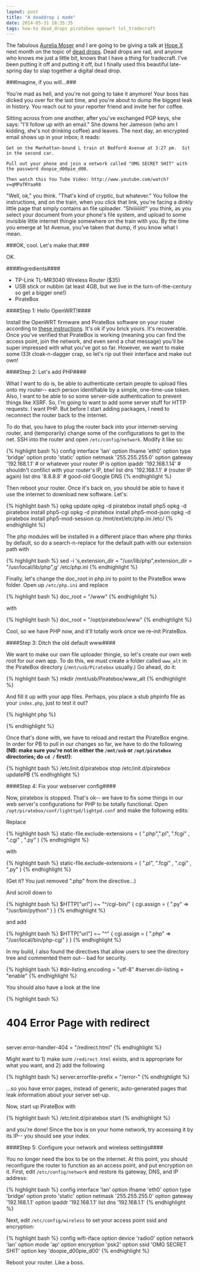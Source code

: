 ```yaml
---
layout: post
title: "A deaddrop i made"
date: 2014-05-31 18:35:35
tags: how-to dead_drops piratebox openwrt lol_tradecraft
---
```


The fabulous [Aurelia Moser][aure] and I are going to be giving a talk at [Hope X][hope_x] next month on the topic of [dead drops][dd_wiki].  Dead drops are rad, and anyone who knows me just a little bit, knows that I have a thing for tradecraft.  I've been putting it off and putting it off, but I finally used this beautiful late-spring day to slap together a digital dead drop.

###Imagine, if you will...###

You're mad as hell, and you're not going to take it anymore!  Your boss has dicked you over for the last time, and you're about to dump the biggest leak in history.  You reach out to your reporter friend and invite her for coffee.

Sitting across from one another, after you've exchanged PGP keys, she says: "I'll follow up with an email."  She downs her Jameson (who am I kidding, she's not drinking coffee) and leaves.  The next day, an encrypted email shows up in your inbox; it reads:

`Get on the Manhattan-bound L train at Bedford Avenue at 3:27 pm.  Sit in the second car.`

`Pull out your phone and join a network called "OMG SECRET SHIT" with the password doopie_d00pie_d00.`

`Then watch this You Tube Video: http://www.youtube.com/watch?v=qMPaTRYaaR8`

"Well, ok," you think.  "That's kind of cryptic, but whatever."  You follow the instructions, and on the train, when you click that link, you're facing a dinkly little page that simply contains an file uploader.  "Shiiiiiiiit!" you think, as you select your document from your phone's file system, and upload to some invisible little internet thingie somewhere on the train with you.  By the time you emerge at 1st Avenue, you've taken that dump, if you know what I mean.

###OK, cool.  Let's make that.###

OK.

####Ingredients####

* TP-Link TL-MR3040 Wireless Router ($35)
* USB stick or nubbin (at least 4GB, but we live in the turn-of-the-century so get a bigger one!)
* PirateBox

####Step 1: Hello OpenWRT!####

Install the OpenWRT firmware and PirateBox software on your router according to [these instructions][darts_ins].  It's ok if you brick yours.  It's recoverable.  Once you've verified that PirateBox is working (meaning you can find the access point, join the network, and even send a chat message) you'll be super impressed with what you've got so far.  However, we want to make some l33t cloak-n-dagger crap, so let's rip out their interface and make out own! 

####Step 2: Let's add PHP####

What I want to do is, be able to authenticate certain people to upload files onto my router-- each person identifiable by a simple, one-time-use token.  Also, I want to be able to so some server-side authentication to prevent things like XSRF.  So, I'm going to want to add some server stuff for HTTP requests.  I want PHP.  But before I start adding packages, I need to reconnect the router back to the internet.

To do that, you have to plug the router back into your internet-serving router, and (temporarily) change some of the configurations to get to the net.  SSH into the router and open `/etc/config/network`.  Modify it like so:

{% highlight bash %}
config interface 'lan'
	option ifname 'eth0'
	option type 'bridge'
	option proto 'static'
	option netmask '255.255.255.0'
	option gateway '192.168.1.1'	# or whatever your router IP is
	option ipaddr '192.168.1.14'	# shouldn't confilict with your router's IP, btw!
	list dns '192.168.1.1'	# (router IP again)
	list dns '8.8.8.8'	# good-old Google DNS
{% endhighlight %}

Then reboot your router.  Once it's back on, you should be able to have it use the internet to download new software.  Let's:

{% highlight bash %}
opkg update
opkg -d piratebox install php5
opkg -d piratebox install php5-cgi
opkg -d piratebox install php5-mod-json
opkg -d piratebox install php5-mod-session
cp /mnt/ext/etc/php.ini /etc/
{% endhighlight %}

The php modules will be installed in a different place than where php thinks by default, so do a search-n-replace for the default path with our extension path with 

{% highlight bash %}
sed -i 's,extension_dir = \"/usr/lib/php\",extension_dir = \"/usr/local/lib/php\",g' /etc/php.ini
{% endhighlight %}

Finally, let's change the doc_root in php.ini to point to the PirateBox www folder.  Open up `/etc/php.ini` and replace

{% highlight bash %}
doc_root = "/www"
{% endhighlight %}

with

{% highlight bash %}
doc_root = "/opt/piratebox/www"
{% endhighlight %}

Cool, so we have PHP now, and it'll totally work once we re-init PirateBox.

####Step 3: Ditch the old default www####

We want to make our own file uploader thingie, so let's create our own web root for our own app.  To do this, we must create a folder called `www_alt` in the PirateBox directory (`/mnt/usb/Piratebox` usually.)  Go ahead, do it:

{% highlight bash %}
mkdir /mnt/usb/Piratebox/www_alt
{% endhighlight %}

And fill it up with your app files.  Perhaps, you place a stub phpinfo file as your `index.php`, just to test it out?

{% highlight php %}
<?php phpinfo(); ?>
{% endhighlight %}

Once that's done with, we have to reload and restart the PirateBox engine.  In order for PB to pull in our changes so far, we have to do the following __(NB: make sure you're not in either the `/mnt/usb` or `/opt/piratebox` directories; do `cd /` first!)__:

{% highlight bash %}
/etc/init.d/piratebox stop
/etc/init.d/piratebox updatePB
{% endhighlight %}

####Step 4: Fix your webserver config####

Now, piratebox is stopped.  That's ok-- we have to fix some things in our web server's configurations for PHP to be totally functional.  Open `/opt/piratebox/conf/lighttpd/lightpd.conf` and make the following edits:

Replace

{% highlight bash %}
static-file.exclude-extensions = ( ".php",".pl", ".fcgi" , ".cgi" , ".py" )
{% endhighlight %}

with

{% highlight bash %}
static-file.exclude-extensions = ( ".pl", ".fcgi" , ".cgi" , ".py" )
{% endhighlight %}

(Get it?  You just removed ".php" from the directive...)

And scroll down to

{% highlight bash %}
$HTTP["url"] =~ "^/cgi-bin/" {
	cgi.assign = ( ".py" => "/usr/bin/python" )
}
{% endhighlight %} 

and add

{% highlight bash %}
$HTTP["url"] =~ "^" {
	cgi.assign = ( ".php" => "/usr/local/bin/php-cgi" )
}
{% endhighlight %}

In my build, I also found the directives that allow users to see the directory tree and commented them out-- bad for security.

{% highlight bash %}
#dir-listing.encoding        = "utf-8"
#server.dir-listing          = "enable"
{% endhighlight %}

You should also have a look at the line

{% highlight bash %}
# 404 Error Page with redirect         
#                                       
server.error-handler-404 = "/redirect.html"
{% endhighlight %}

Might want to 1) make sure `/redirect.html` exists, and is appropriate for what you want, and 2) add the following

{% highlight bash %}
server.errorfile-prefix = "/error-"
{% endhighlight %}

...so you have error pages, instead of generic, auto-generated pages that leak information about your server set-up.

Now, start up PirateBox with

{% highlight bash %}
/etc/init.d/piratebox start
{% endhighlight %}

and you're done!  Since the box is on your home network, try accessing it by its IP-- you should see your index.

####Step 5: Configure your network and wireless settings####

You no longer need the box to be on the internet.  At this point, you should reconfigure the router to function as an access point, and put encryption on it.  First, edit `/etc/config/network` and restore its gateway, DNS, and IP address:

{% highlight bash %}
config interface 'lan'
	option ifname 'eth0'
	option type 'bridge'
	option proto 'static'
	option netmask '255.255.255.0'
	option gateway '192.168.1.1'
	option ipaddr '192.168.1.1'
	list dns '192.168.1.1'
{% endhighlight %}

Next, edit `/etc/config/wireless` to set your access point ssid and encryption:

{% highlight bash %}
config wifi-iface
	option device 'radio0'
	option network 'lan'
	option mode 'ap'
	option encryption 'psk2'
	option ssid 'OMG SECRET SHIT'
	option key 'doopie_d00pie_d00'
{% endhighlight %}

Reboot your router.  Like a boss.

[aure]: https://twitter.com/auremoser
[hope_x]: http://www.hope.net/
[dd_wiki]: http://en.wikipedia.org/wiki/Dead_drop
[darts_ins]: http://daviddarts.com/piratebox-diy-openwrt/